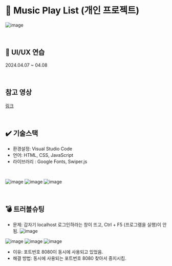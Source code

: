 # 📜 Music Play List (개인 프로젝트)
![image](https://github.com/WooRiGyeoRe/MusicPlayList/assets/144170214/b17b868c-67cf-4c77-a98c-03e74900f708)

<br>

## 📅 UI/UX 연습 
2024.04.07 ~ 04.08 

<br>

## 참고 영상
<a href= "https://www.youtube.com/watch?v=ULnGCoTueQY&list=PLG7te9eYUi7tQydFHAv3h2YT1syQaQs1W&index=3" target='_blank'> 링크</a> <br>

<br>

## ✔️ 기술스택
- 환경설정:  Visual Studio Code
- 언어: HTML, CSS, JavaScript
- 라이브러리 : Google Fonts, Swiper.js

<br>

![image](https://github.com/WooRiGyeoRe/MusicPlayList/assets/144170214/dc6f7e5e-7e20-4ce9-8a9c-a978330e0abf)
![image](https://github.com/WooRiGyeoRe/MusicPlayList/assets/144170214/4afbbbab-1a58-458c-8b10-bec8046ddce5)
![image](https://github.com/WooRiGyeoRe/MusicPlayList/assets/144170214/9d4335ea-9b8a-4558-81cb-bb2abf89062a)

<br>

## 💣 트러블슈팅
- 문제: 갑자기 localhost 로그인하라는 창이 뜨고, Ctrl + F5 (프로그램을 실행)이 안 됨.
![image](https://github.com/WooRiGyeoRe/MusicPlayList/assets/144170214/166fc063-b3a3-40d2-bff6-6fe2d7bf6070)  

![image](https://github.com/WooRiGyeoRe/MusicPlayList/assets/144170214/312671d9-9706-4fe1-89f9-3e34e86255d7)
![image](https://github.com/WooRiGyeoRe/MusicPlayList/assets/144170214/8b843b56-154b-47e1-8599-79ce93356bdc)
![image](https://github.com/WooRiGyeoRe/MusicPlayList/assets/144170214/5edf6f5a-7cba-4ebc-95fa-16f5c5c2d318)
- 이유: 포트번호 8080이 동시에 사용되고 있었음.
- 해결 방법: 동시에 사용되는 포트번호 8080 찾아서 중지시킴.
  
